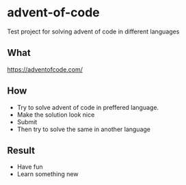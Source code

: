 # advent-of-code
Test project for solving advent of code in different languages

## What 
https://adventofcode.com/

## How
- Try to solve advent of code in preffered language.
- Make the solution look nice
- Submit
- Then try to solve the same in another language

## Result
- Have fun
- Learn something new
